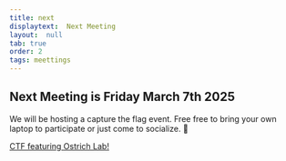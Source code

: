 ```yaml
---
title: next
displaytext:  Next Meeting
layout:  null
tab: true
order: 2
tags: meettings
---
```


## Next Meeting is Friday March 7th 2025

We will be hosting a capture the flag event. Free free to bring your own laptop to participate or just come to socialize. 🚀


[CTF featuring Ostrich Lab!](https://www.meetup.com/memphis-technology-user-groups/events/306354790/) 